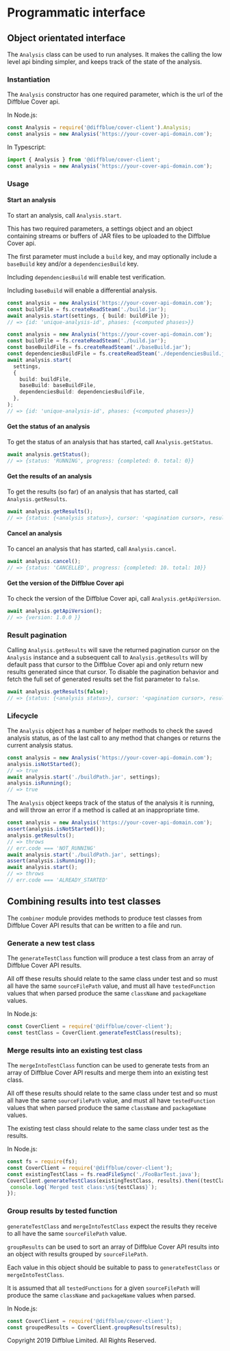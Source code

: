 # Programmatic interface

## Object orientated interface

The `Analysis` class can be used to run analyses. It makes the calling the low level api binding simpler, and keeps track of the state of the analysis.

### Instantiation

The `Analysis` constructor has one required parameter, which is the url of the Diffblue Cover api.

In Node.js:

```js
const Analysis = require('@diffblue/cover-client').Analysis;
const analysis = new Analysis('https://your-cover-api-domain.com');
```

In Typescript:

```ts
import { Analysis } from '@diffblue/cover-client';
const analysis = new Analysis('https://your-cover-api-domain.com');
```

### Usage

#### Start an analysis

To start an analysis, call `Analysis.start`.

This has two required parameters, a settings object and an object containing streams or buffers of JAR files to be uploaded to the Diffblue Cover api.

The first parameter must include a `build` key, and may optionally include a `baseBuild` key and/or a `dependenciesBuild` key.

Including `dependenciesBuild` will enable test verification.

Including `baseBuild` will enable a differential analysis.

```ts
const analysis = new Analysis('https://your-cover-api-domain.com');
const buildFile = fs.createReadSteam('./build.jar');
await analysis.start(settings, { build: buildFile });
// => {id: 'unique-analysis-id', phases: {<computed phases>}}
```

```ts
const analysis = new Analysis('https://your-cover-api-domain.com');
const buildFile = fs.createReadSteam('./build.jar');
const baseBuildFile = fs.createReadSteam('./baseBuild.jar');
const dependenciesBuildFile = fs.createReadSteam('./dependenciesBuild.jar');
await analysis.start(
  settings,
  {
    build: buildFile,
    baseBuild: baseBuildFile,
    dependenciesBuild: dependenciesBuildFile,
  },
);
// => {id: 'unique-analysis-id', phases: {<computed phases>}}
```

#### Get the status of an analysis

To get the status of an analysis that has started, call `Analysis.getStatus`.

```ts
await analysis.getStatus();
// => {status: 'RUNNING', progress: {completed: 0. total: 0}}
```

#### Get the results of an analysis

To get the results (so far) of an analysis that has started, call `Analysis.getResults`.

```ts
await analysis.getResults();
// => {status: {<analysis status>}, cursor: '<pagination cursor>, results: [<result objects>]'}
```

#### Cancel an analysis

To cancel an analysis that has started, call `Analysis.cancel`.

```ts
await analysis.cancel();
// => {status: 'CANCELLED', progress: {completed: 10. total: 10}}
```

#### Get the version of the Diffblue Cover api

To check the version of the Diffblue Cover api, call `Analysis.getApiVersion`.

```ts
await analysis.getApiVersion();
// => {version: 1.0.0 }}
```

### Result pagination

Calling `Analysis.getResults` will save the returned pagination cursor on the `Analysis` instance
and a subsequent call to `Analysis.getResults` will by default pass that cursor to the Diffblue Cover api and only return
new results generated since that cursor.
To disable the pagination behavior and fetch the full set of generated results set the fist parameter to `false`.

```ts
await analysis.getResults(false);
// => {status: {<analysis status>}, cursor: '<pagination cursor>, results: [<all result objects>]'}
```

### Lifecycle

The `Analysis` object has a number of helper methods to check the saved analysis status, as of the last
call to any method that changes or returns the current analysis status.

```ts
const analysis = new Analysis('https://your-cover-api-domain.com');
analysis.isNotStarted();
// => true
await analysis.start('./buildPath.jar', settings);
analysis.isRunning();
// => true
```

The `Analysis` object keeps track of the status of the analysis it is running, and will throw an error
if a method is called at an inappropriate time.

```ts
const analysis = new Analysis('https://your-cover-api-domain.com');
assert(analysis.isNotStarted());
analysis.getResults();
// => throws
// err.code === 'NOT_RUNNING'
await analysis.start('./buildPath.jar', settings);
assert(analysis.isRunning());
await analysis.start();
// => throws
// err.code === 'ALREADY_STARTED'
```

## Combining results into test classes

The `combiner` module provides methods to produce test classes from Diffblue Cover API results that can be written to a file and run.

### Generate a new test class

The `generateTestClass` function will produce a test class from an array of Diffblue Cover API results.

All off these results should relate to the same class under test and so must all have the same `sourceFilePath` value, and must all have `testedFunction` values that when parsed produce the same `className` and `packageName` values.

In Node.js:

 ```js
const CoverClient = require('@diffblue/cover-client');
const testClass = CoverClient.generateTestClass(results);
```

### Merge results into an existing test class

The `mergeIntoTestClass` function can be used to generate tests from an array of Diffblue Cover API results and merge them into an existing test class.

All off these results should relate to the same class under test and so must all have the same `sourceFilePath` value, and must all have `testedFunction` values that when parsed produce the same `className` and `packageName` values.

The existing test class should relate to the same class under test as the results.

In Node.js:

 ```js
const fs = require(fs);
const CoverClient = require('@diffblue/cover-client');
const existingTestClass = fs.readFileSync('./FooBarTest.java');
CoverClient.generateTestClass(existingTestClass, results).then((testClass) => {
  console.log(`Merged test class:\n${testClass}`);
});
```

### Group results by tested function

`generateTestClass` and `mergeIntoTestClass` expect the results they receive to all have the same `sourceFilePath` value.

`groupResults` can be used to sort an array of Diffblue Cover API results into an object with results grouped by `sourceFilePath`.

Each value in this object should be suitable to pass to `generateTestClass` or `mergeIntoTestClass`.

It is assumed that all `testedFunctions` for a given `sourceFilePath` will produce the same `className` and `packageName` values when parsed.

In Node.js:

 ```js
const CoverClient = require('@diffblue/cover-client');
const groupedResults = CoverClient.groupResults(results);
```

Copyright 2019 Diffblue Limited. All Rights Reserved.
